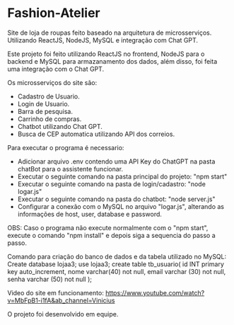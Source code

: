 # Fashion-Atelier
Site de loja de roupas feito baseado na arquitetura de microsserviços. Utilizando ReactJS, NodeJS, MySQL e integração com Chat GPT.

Este projeto foi feito utilizando ReactJS no frontend, NodeJS para o backend e MySQL para armazanamento dos dados, além disso, foi feita uma integração com o Chat GPT.

Os microsserviços do site são:
   - Cadastro de Usuario.
   - Login de Usuario.
   - Barra de pesquisa.
   - Carrinho de compras.
   - Chatbot utilizando Chat GPT.
   - Busca de CEP automatica utilizando API dos correios.

Para executar o programa é necessario:
   - Adicionar arquivo .env contendo uma API Key do ChatGPT na pasta chatBot para o assistente funcionar.
   - Executar o seguinte comando na pasta principal do projeto: "npm start"
   - Executar o seguinte comando na pasta de login/cadastro: "node logar.js"
   - Executar o seguinte comando na pasta do chatbot: "node server.js"
   - Configurar a conexão com o MySQL no arquivo "logar.js", alterando as informações de host, user, database e password.

  OBS: Caso o programa não execute normalmente com o "npm start", execute o comando "npm install" e depois siga a sequencia do passo a passo.

Comando para criação do banco de dados e da tabela utilizado no MySQL:
      Create database lojaa3;
      use lojaa3;
      create table tb_usuario(
      id INT primary key auto_increment,
      nome varchar(40) not null,
      email varchar (30) not null,
      senha varchar (50) not null
      );
     
  Video do site em funcionamento: https://www.youtube.com/watch?v=MbFpB1-i1fA&ab_channel=Vinicius


  O projeto foi desenvolvido em equipe.
      


      


